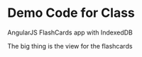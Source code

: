 Demo Code for Class
====================

AngularJS FlashCards app with IndexedDB

The big thing is the view for the flashcards 
